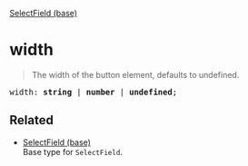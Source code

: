 [SelectField (base)](SelectField_base.md)

# width

> The width of the button element, defaults to undefined.

<pre class="docgen_signature">width: <b>string</b> | <b>number</b> | <b>undefined</b>;</pre>

## Related

- [<!--{ref:type}-->SelectField (base)](SelectField_base.md) \
    Base type for `SelectField`.
